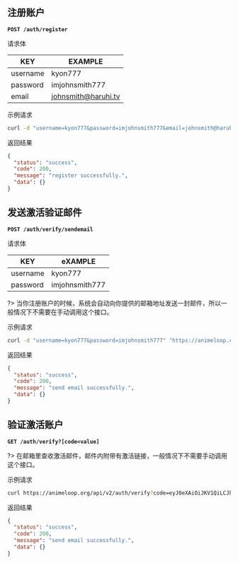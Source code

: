 ## 注册账户

**`POST /auth/register`**

请求体

| KEY      | EXAMPLE             |
| -------- | ------------------- |
| username | kyon777             |
| password | imjohnsmith777      |
| email    | johnsmith@haruhi.tv |

示例请求

```bash
curl -d "username=kyon777&password=imjohnsmith777&email=johnsmith@haruhi.tv" "https://animeloop.org/api/v2/auth/register"
```

返回结果

```json
{
  "status": "success",
  "code": 200,
  "message": "register successfully.",
  "data": {}
}
```

## 发送激活验证邮件

**`POST /auth/verify/sendemail`**

请求体

| KEY      | eXAMPLE        |
| -------- | -------------- |
| username | kyon777        |
| password | imjohnsmith777 |

?> 当你注册账户的时候，系统会自动向你提供的邮箱地址发送一封邮件，所以一般情况下不需要在手动调用这个接口。

示例请求

```bash
curl -d "username=kyon777&password=imjohnsmith777" "https://animeloop.org/api/v2/auth/verify/sendemail"
```

返回结果

```json
{
  "status": "success",
  "code": 200,
  "message": "send email successfully.",
  "data": {}
}
```

## 验证激活账户

**`GET /auth/verify?[code=value]`**

?> 在邮箱里查收激活邮件，邮件内附带有激活链接，一般情况下不需要手动调用这个接口。

示例请求

```bash
curl https://animeloop.org/api/v2/auth/verify?code=eyJ0eXAiOiJKV1QiLCJhbGciOiJIUzI1NiJ9.eyJhY3Rpb24iOiJ2ZXJpZnkiLCJ1c2VybmFtZSI6InNxaW5jdXJyeTIiLCJkYXRlIjoiMjAxOC0wMS0yN1QwNToyMDozMC40NjhaIn0.JZ8xpCqusaAw_swnHT4bKXfjyxBxfHz0HyBkmVVoe-A
```

返回结果

```json
{
  "status": "success",
  "code": 200,
  "message": "send email successfully.",
  "data": {}
}
```
